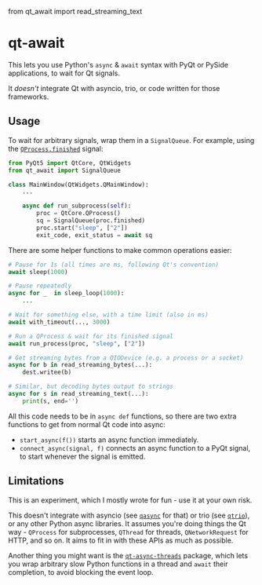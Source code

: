 from qt_await import read_streaming_text

# qt-await

This lets you use Python's `async` & `await` syntax with PyQt or PySide
applications, to wait for Qt signals.

It *doesn't* integrate Qt with asyncio, trio, or code written for those
frameworks.

## Usage

To wait for arbitrary signals, wrap them in a `SignalQueue`.
For example, using the [`QProcess.finished`](https://doc.qt.io/qt-5/qprocess.html#finished)
signal:

```python
from PyQt5 import QtCore, QtWidgets
from qt_await import SignalQueue

class MainWindow(QtWidgets.QMainWindow):
    ...

    async def run_subprocess(self):
        proc = QtCore.QProcess()
        sq = SignalQueue(proc.finished)
        proc.start("sleep", ["2"])
        exit_code, exit_status = await sq
```

There are some helper functions to make common operations easier:

```python
# Pause for 1s (all times are ms, following Qt's convention)
await sleep(1000)

# Pause repeatedly
async for _  in sleep_loop(1000):
    ...

# Wait for something else, with a time limit (also in ms)
await with_timeout(..., 3000)

# Run a QProcess & wait for its finished signal
await run_process(proc, "sleep", ["2"])

# Get streaming bytes from a QIODevice (e.g. a process or a socket)
async for b in read_streaming_bytes(...):
    dest.writee(b)

# Similar, but decoding bytes output to strings
async for s in read_streaming_text(...):
    print(s, end='')
```

All this code needs to be in `async def` functions, so there are two extra
functions to get from normal Qt code into async:

- `start_async(f())` starts an async function immediately.
- `connect_async(signal, f)` connects an async function to a PyQt signal, to
  start whenever the signal is emitted.

## Limitations

This is an experiment, which I mostly wrote for fun - use it at your own risk.

This doesn't integrate with asyncio (see [`qasync`](https://pypi.org/project/qasync/)
for that) or trio (see [`qtrio`](https://pypi.org/project/qtrio/#description)),
or any other Python async libraries. It assumes you're doing things the Qt way -
`QProcess` for subprocesses, `QThread` for threads, `QNetworkRequest` for HTTP,
and so on. It aims to fit in with these APIs as much as possible.

Another thing you might want is the [`qt-async-threads`](https://pypi.org/project/qt-async-threads/)
package, which lets you wrap arbitrary slow Python functions in a thread and
`await` their completion, to avoid blocking the event loop.
